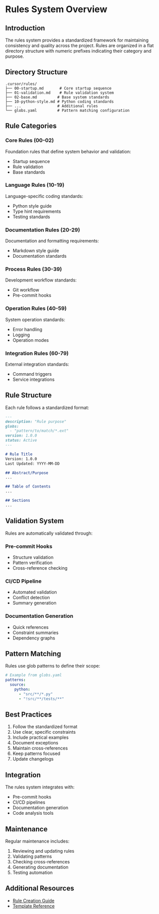 # Rules System Overview

## Introduction
The rules system provides a standardized framework for maintaining consistency and quality across the project. Rules are organized in a flat directory structure with numeric prefixes indicating their category and purpose.

## Directory Structure
```
.cursor/rules/
├── 00-startup.md       # Core startup sequence
├── 01-validation.md    # Rule validation system
├── 02-base.md         # Base system standards
├── 10-python-style.md # Python coding standards
├── ...                # Additional rules
└── globs.yaml         # Pattern matching configuration
```

## Rule Categories

### Core Rules (00-02)
Foundation rules that define system behavior and validation:
- Startup sequence
- Rule validation
- Base standards

### Language Rules (10-19)
Language-specific coding standards:
- Python style guide
- Type hint requirements
- Testing standards

### Documentation Rules (20-29)
Documentation and formatting requirements:
- Markdown style guide
- Documentation standards

### Process Rules (30-39)
Development workflow standards:
- Git workflow
- Pre-commit hooks

### Operation Rules (40-59)
System operation standards:
- Error handling
- Logging
- Operation modes

### Integration Rules (60-79)
External integration standards:
- Command triggers
- Service integrations

## Rule Structure
Each rule follows a standardized format:

```markdown
---
description: "Rule purpose"
globs:
  - "pattern/to/match/*.ext"
version: 1.0.0
status: Active
---

# Rule Title
Version: 1.0.0
Last Updated: YYYY-MM-DD

## Abstract/Purpose
...

## Table of Contents
...

## Sections
...
```

## Validation System
Rules are automatically validated through:

### Pre-commit Hooks
- Structure validation
- Pattern verification
- Cross-reference checking

### CI/CD Pipeline
- Automated validation
- Conflict detection
- Summary generation

### Documentation Generation
- Quick references
- Constraint summaries
- Dependency graphs

## Pattern Matching
Rules use glob patterns to define their scope:

```yaml
# Example from globs.yaml
patterns:
  source:
    python:
      - "src/**/*.py"
      - "!src/**/tests/**"
```

## Best Practices
1. Follow the standardized format
2. Use clear, specific constraints
3. Include practical examples
4. Document exceptions
5. Maintain cross-references
6. Keep patterns focused
7. Update changelogs

## Integration
The rules system integrates with:
- Pre-commit hooks
- CI/CD pipelines
- Documentation generation
- Code analysis tools

## Maintenance
Regular maintenance includes:
1. Reviewing and updating rules
2. Validating patterns
3. Checking cross-references
4. Generating documentation
5. Testing automation

## Additional Resources
- [Rule Creation Guide](creation.md)
- [Template Reference](../../.cursor/rules/00-template.md)
